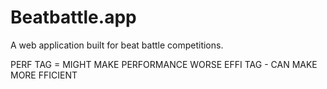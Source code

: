 # Beatbattle.app

A web application built for beat battle competitions.

PERF TAG = MIGHT MAKE PERFORMANCE WORSE
EFFI TAG - CAN MAKE MORE FFICIENT